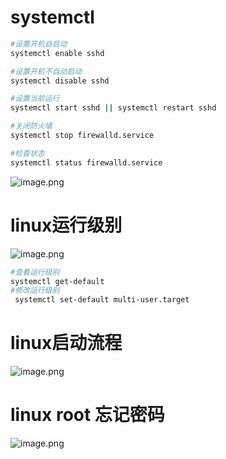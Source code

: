# systemctl
```bash
#设置开机自启动
systemctl enable sshd

#设置开机不自动启动
systemctl disable sshd

#设置当前运行
systemctl start sshd || systemctl restart sshd

#关闭防火墙
systemctl stop firewalld.service

#检查状态
systemctl status firewalld.service

```
![image.png](https://lvyusen-1316126434.cos.ap-guangzhou.myqcloud.com/images/202410190223191.png?imageSlim)
# linux运行级别
![image.png](https://lvyusen-1316126434.cos.ap-guangzhou.myqcloud.com/images/202410190356748.png?imageSlim)
```bash
#查看运行级别
systemctl get-default
#修改运行级别
 systemctl set-default multi-user.target 
```
# linux启动流程
![image.png](https://lvyusen-1316126434.cos.ap-guangzhou.myqcloud.com/images/202410190413431.png?imageSlim)
# linux root 忘记密码
![image.png](https://lvyusen-1316126434.cos.ap-guangzhou.myqcloud.com/images/202410190556257.png?imageSlim)
